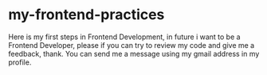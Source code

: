 # my-frontend-practices

Here is my first steps in Frontend Development, in future i want to be a Frontend Developer, please if you can try to review my code and give me a feedback, thank.
You can send me a message using my gmail address in my profile.
